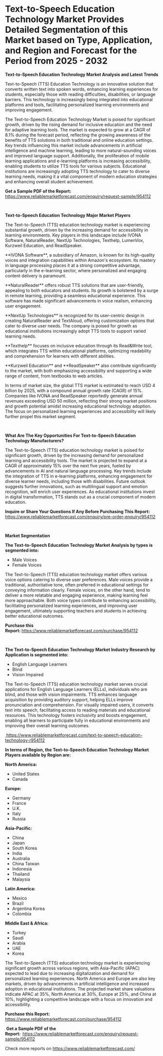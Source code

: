 <p><h1>Text-to-Speech Education Technology Market Provides Detailed Segmentation of this Market based on Type, Application, and Region and Forecast for the Period from 2025 - 2032</h1></p><p><strong>Text-to-Speech Education Technology Market Analysis and Latest Trends</strong></p>
<p><p>Text-to-Speech (TTS) Education Technology is an innovative solution that converts written text into spoken words, enhancing learning experiences for students, especially those with reading difficulties, disabilities, or language barriers. This technology is increasingly being integrated into educational platforms and tools, facilitating personalized learning environments and improving engagement.</p><p>The Text-to-Speech Education Technology Market is poised for significant growth, driven by the rising demand for inclusive education and the need for adaptive learning tools. The market is expected to grow at a CAGR of 8.1% during the forecast period, reflecting the growing awareness of the benefits of TTS solutions in both traditional and online education settings. Key trends influencing this market include advancements in artificial intelligence and machine learning, leading to more natural-sounding voices and improved language support. Additionally, the proliferation of mobile learning applications and e-learning platforms is increasing accessibility, enabling students to utilize TTS tools for various subjects. Educational institutions are increasingly adopting TTS technology to cater to diverse learning needs, making it a vital component of modern education strategies and enhancing overall student achievement.</p></p>
<p><strong>Get a Sample PDF of the Report:&nbsp;</strong> <a href="https://www.reliablemarketforecast.com/enquiry/request-sample/954112?utm_campaign=3384&utm_medium=2&utm_source=Github&utm_content=ia&utm_term=11032025&utm_id=text-to-speech-education-technology">https://www.reliablemarketforecast.com/enquiry/request-sample/954112</a></p>
<p>&nbsp;</p>
<p><strong>Text-to-Speech Education Technology Major Market Players</strong></p>
<p><p>The Text-to-Speech (TTS) education technology market is experiencing substantial growth, driven by the increasing demand for accessibility in learning environments. Key players in this landscape include IVONA Software, NaturalReader, NextUp Technologies, Texthelp, LumenVox, Kurzweil Education, and ReadSpeaker.</p><p>**IVONA Software**, a subsidiary of Amazon, is known for its high-quality voices and integration capabilities within Amazon's ecosystem. Its mastery in language processing places it at a strong competitive advantage, particularly in the e-learning sector, where personalized and engaging content delivery is paramount.</p><p>**NaturalReader** offers robust TTS solutions that are user-friendly, appealing to both educators and students. Its growth is bolstered by a surge in remote learning, providing a seamless educational experience. This software has made significant advancements in voice realism, enhancing user engagement.</p><p>**NextUp Technologies** is recognized for its user-centric design in creating NaturalReader and TextAloud, offering customization options that cater to diverse user needs. The company is poised for growth as educational institutions increasingly adopt TTS tools to support varied learning needs.</p><p>**Texthelp** focuses on inclusive education through its Read&Write tool, which integrates TTS within educational platforms, optimizing readability and comprehension for learners with different abilities.</p><p>**Kurzweil Education** and **ReadSpeaker** also contribute significantly to the market, with both emphasizing accessibility and supporting a wide range of content, from textbooks to web articles.</p><p>In terms of market size, the global TTS market is estimated to reach USD 4 billion by 2025, with a compound annual growth rate (CAGR) of 15%. Companies like IVONA and ReadSpeaker reportedly generate annual revenues exceeding USD 50 million, reflecting their strong market positions and growth potential amidst increasing educational technology adoption. The focus on personalized learning experiences and accessibility will likely further propel this market segment.</p></p>
<p>&nbsp;</p>
<p><strong>What Are The Key Opportunities For Text-to-Speech Education Technology Manufacturers?</strong></p>
<p><p>The Text-to-Speech (TTS) education technology market is poised for significant growth, driven by the increasing demand for personalized learning and accessibility tools. The market is projected to expand at a CAGR of approximately 15% over the next five years, fueled by advancements in AI and natural language processing. Key trends include the integration of TTS in e-learning platforms, enhancing engagement for diverse learner needs, including those with disabilities. Future outlook suggests further innovations, such as multilingual support and emotion recognition, will enrich user experiences. As educational institutions invest in digital transformation, TTS stands out as a crucial component of modern education.</p></p>
<p><strong>Inquire or Share Your Questions If Any Before Purchasing This Report:</strong> <a href="https://www.reliablemarketforecast.com/enquiry/pre-order-enquiry/954112?utm_campaign=3384&utm_medium=2&utm_source=Github&utm_content=ia&utm_term=11032025&utm_id=text-to-speech-education-technology">https://www.reliablemarketforecast.com/enquiry/pre-order-enquiry/954112</a></p>
<p>&nbsp;</p>
<p><strong>Market Segmentation</strong></p>
<p><strong>The Text-to-Speech Education Technology Market Analysis by types is segmented into:</strong></p>
<p><ul><li>Male Voices</li><li>Female Voices</li></ul></p>
<p><p>The Text-to-Speech (TTS) education technology market offers various voice options catering to diverse user preferences. Male voices provide a traditional, authoritative tone, often preferred in educational settings for conveying information clearly. Female voices, on the other hand, tend to deliver a more relatable and engaging experience, making learning feel more approachable. Both voice types contribute to enhancing accessibility, facilitating personalized learning experiences, and improving user engagement, ultimately supporting teachers and students in achieving better educational outcomes.</p></p>
<p><strong>Purchase this Report:&nbsp;</strong><a href="https://www.reliablemarketforecast.com/purchase/954112?utm_campaign=3384&utm_medium=2&utm_source=Github&utm_content=ia&utm_term=11032025&utm_id=text-to-speech-education-technology">https://www.reliablemarketforecast.com/purchase/954112</a></p>
<p>&nbsp;</p>
<p><strong>The Text-to-Speech Education Technology Market Industry Research by Application is segmented into:</strong></p>
<p><ul><li>English Language Learners</li><li>Blind</li><li>Vision Impaired</li></ul></p>
<p><p>The Text-to-Speech (TTS) education technology market serves crucial applications for English Language Learners (ELLs), individuals who are blind, and those with vision impairments. TTS enhances language acquisition by providing auditory support, helping ELLs improve pronunciation and comprehension. For visually impaired users, it converts text into speech, facilitating access to reading materials and educational resources. This technology fosters inclusivity and boosts engagement, enabling all learners to participate fully in educational environments and improving their overall learning outcomes.</p></p>
<p><a href="https://www.reliablemarketforecast.com/text-to-speech-education-technology-r954112?utm_campaign=3384&utm_medium=2&utm_source=Github&utm_content=ia&utm_term=11032025&utm_id=text-to-speech-education-technology">&nbsp;https://www.reliablemarketforecast.com/text-to-speech-education-technology-r954112</a></p>
<p><strong>In terms of Region, the Text-to-Speech Education Technology Market Players available by Region are:</strong></p>
<p>
    <p> <strong> North America: </strong>
        <ul>
            <li>United States</li>
            <li>Canada</li>
        </ul>
        </p> 
    <p> <strong> Europe: </strong>
        <ul>
            <li>Germany</li>
            <li>France</li>
            <li>U.K.</li>
            <li>Italy</li>
            <li>Russia</li>
        </ul>
        </p> 
    <p> <strong> Asia-Pacific: </strong>
        <ul>
            <li>China</li>
            <li>Japan</li>
            <li>South Korea</li>
            <li>India</li>
            <li>Australia</li>
            <li>China Taiwan</li>
            <li>Indonesia</li>
            <li>Thailand</li>
            <li>Malaysia</li>
        </ul>
        </p> 
    <p> <strong> Latin America: </strong>
        <ul>
            <li>Mexico</li>
            <li>Brazil</li>
            <li>Argentina Korea</li>
            <li>Colombia</li>
        </ul>
        </p> 
    <p> <strong> Middle East & Africa: </strong>
        <ul>
            <li>Turkey</li>
            <li>Saudi</li>
            <li>Arabia</li>
            <li>UAE</li>
            <li>Korea</li>
        </ul>
    </p>
    </p>
<p><p>The Text-to-Speech (TTS) education technology market is experiencing significant growth across various regions, with Asia-Pacific (APAC) expected to lead due to increasing digitalization and demand for personalized learning experiences. North America and Europe are also key markets, driven by advancements in artificial intelligence and increased adoption in educational institutions. The projected market share valuations indicate APAC at 35%, North America at 30%, Europe at 25%, and China at 10%, highlighting a competitive landscape with a focus on innovation and accessibility.</p></p>
<p><strong>Purchase this Report: </strong><a href="https://www.reliablemarketforecast.com/purchase/954112?utm_campaign=3384&utm_medium=2&utm_source=Github&utm_content=ia&utm_term=11032025&utm_id=text-to-speech-education-technology">https://www.reliablemarketforecast.com/purchase/954112</a></p>
<p>&nbsp;<strong>Get a Sample PDF of the Report:&nbsp;&nbsp;</strong><a href="https://www.reliablemarketforecast.com/enquiry/request-sample/954112?utm_campaign=3384&utm_medium=2&utm_source=Github&utm_content=ia&utm_term=11032025&utm_id=text-to-speech-education-technology">https://www.reliablemarketforecast.com/enquiry/request-sample/954112</a></p>
<p><strong></strong></p>
<p>Check more reports on <a href="https://www.reliablemarketforecast.com/?utm_campaign=3384&utm_medium=2&utm_source=Github&utm_content=ia&utm_term=11032025&utm_id=text-to-speech-education-technology">https://www.reliablemarketforecast.com/</a></p>